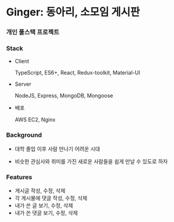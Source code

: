 # Ginger: 동아리, 소모임 게시판
### 개인 풀스택 프로젝트

### Stack
- Client

  TypeScript, ES6+, React, Redux-toolkit, Material-UI
  
- Server

  NodeJS, Express, MongoDB, Mongoose
  
- 배포

  AWS EC2, Nginx
  
### Background

- 대학 졸업 이후 사람 만나기 어려운 시대

- 비슷한 관심사와 취미를 가진 새로운 사람들을 쉽게 만날 수 있도로 하자

### Features

- 게시글 작성, 수정, 삭제
- 각 게시물에 댓글 작성, 수정, 삭제
- 내가 쓴 글 보기, 수정, 삭제
- 내가 쓴 댓글 보기, 수정, 삭제




  


